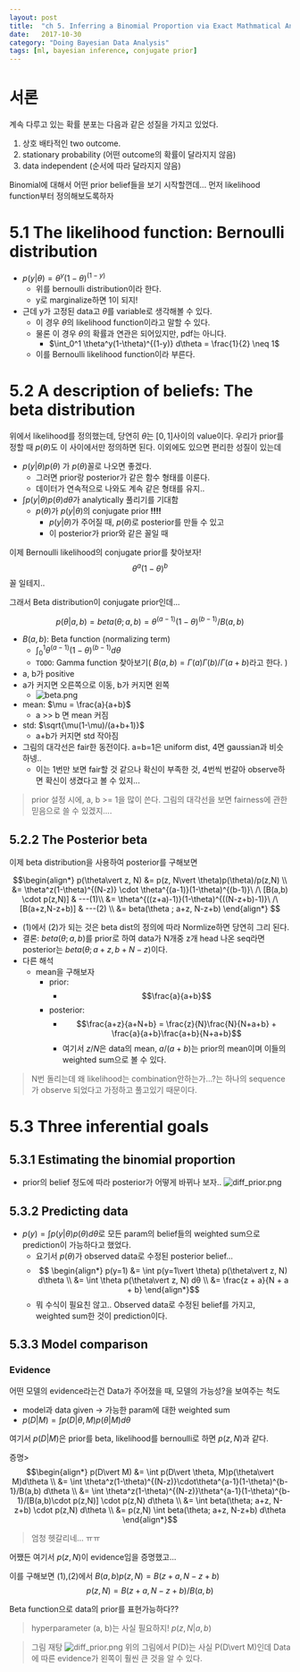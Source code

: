 ```yaml
---
layout: post
title:  "ch 5. Inferring a Binomial Proportion via Exact Mathmatical Analysis"
date:   2017-10-30 
category: "Doing Bayesian Data Analysis"
tags: [ml, bayesian inference, conjugate prior]
---
```


# 서론
계속 다루고 있는 확률 분포는 다음과 같은 성질을 가지고 있었다.

1. 상호 배타적인 two outcome.
2. stationary probability (어떤 outcome의 확률이 달라지지 않음)
3. data independent (순서에 따라 달라지지 않음)

Binomial에 대해서 어떤 prior belief들을 보기 시작할껀데... 먼저 likelihood function부터 정의해보도록하자

# 5.1 The likelihood function: Bernoulli distribution
* $p(y\vert \theta) = \theta^y(1-\theta)^{(1-y)}$
  * 위를 bernoulli distribution이라 한다. 
  * y로 marginalize하면 1이 되지!
* 근데 y가 고정된 data고 $\theta$를 variable로 생각해볼 수 있다.
  * 이 경우 $\theta$의 likelihood function이라고 말할 수 있다.
  * 물론 이 경우 $\theta$의 확률과 연관은 되어있지만, pdf는 아니다.
    * $\int_0^1 \theta^y(1-\theta)^{(1-y)} d\theta = \frac{1}{2} \neq 1$
  * 이를 Bernoulli likelihood function이라 부른다.

# 5.2 A description of beliefs: The beta distribution
위에서 likelihood를 정의했는데, 당연히 $\theta$는 $[0, 1]$사이의 value이다. 우리가 prior를 정할 때 $p(\theta)$도 이 사이에서만 정의하면 된다.
이외에도 있으면 편리한 성질이 있는데

* $p(y\vert \theta)p(\theta)$ 가 $p(\theta)$꼴로 나오면 좋겠다.
  * 그러면 prior랑 posterior가 같은 함수 형태를 이룬다.
  * 데이터가 연속적으로 나와도 계속 같은 형태를 유지..
* $\int p(y\vert \theta)p(\theta)d\theta$가 analytically 풀리기를 기대함
  * $p(\theta)$가 $p(y\vert \theta)$의 conjugate prior **!!!!**
    * $p(y\vert \theta)$가 주어질 때, $p(\theta)$로 posterior를 만들 수 있고
    * 이 posterior가 prior와 같은 꼴일 때


이제 Bernoulli likelihood의 conjugate prior를 찾아보자!
$$\theta^a(1-\theta)^b$$
꼴 일테지..

그래서 Beta distribution이 conjugate prior인데...

$$p(\theta\vert a,b) = beta(\theta;a,b) = \theta^{(a-1)}(1-\theta)^{(b-1)}/B(a, b)$$
* $B(a,b)$: Beta function (normalizing term)
  * $\int_0^1 \theta^{(a-1)}(1-\theta)^{(b-1)} d\theta$
  * `TODO`: Gamma function 찾아보기( $B(a, b) = \Gamma(a)\Gamma(b)/\Gamma(a+b)$라고 한다. )
* a, b가 positive
* a가 커지면 오른쪽으로 이동, b가 커지면 왼쪽
  * ![beta.png](/resources/50A535E2B2C35316BF254B74B7334927.png)
* mean: $\mu = \frac{a}{a+b}$
  * a >> b 면 mean 커짐
* std: $\sqrt{\mu(1-\mu)/(a+b+1)}$
  * a+b가 커지면 std 작아짐
* 그림의 대각선은 fair한 동전이다. a=b=1은 uniform dist, 4면 gaussian과 비슷하넹..
  * 이는 1번만 보면 fair할 것 같으나 확신이 부족한 것, 4번씩 번갈아 observe하면 확신이 생겼다고 볼 수 있지...
> prior 설정 시에, a, b >= 1을 많이 쓴다.  그림의 대각선을 보면 fairness에 관한 믿음으로 쓸 수 있겠지....

## 5.2.2 The Posterior beta

이제 beta distribution을 사용하여 posterior를 구해보면

$$\begin{align*}  p(\theta\vert z, N) &= p(z, N\vert \theta)p(\theta)/p(z,N) \\ &= \theta^z(1-\theta)^{(N-z)} \cdot \theta^{(a-1)}(1-\theta)^{(b-1)}\ /\ [B(a,b) \cdot p(z,N)] & ---(1)\\ &= \theta^{((z+a)-1)}(1-\theta)^{((N-z+b)-1)}\ /\ [B(a+z,N-z+b)] & ---(2) \\ &= beta(\theta ; a+z, N-z+b)
\end{align*} $$

* (1)에서 (2)가 되는 것은 beta dist의 정의에 따라 Normlize하면 당연히 그리 된다.
* 결론: $beta(\theta; a,b)$를 prior로 하여 data가 N개중 z개 head 나온 seq라면 posterior는 $beta(\theta; a+z, b + N - z)$이다.
* 다른 해석
  * mean을 구해보자
    * prior: 
      * $$\frac{a}{a+b}$$
    * posterior: 
      * $$\frac{a+z}{a+N+b} = \frac{z}{N}\frac{N}{N+a+b} + \frac{a}{a+b}\frac{a+b}{N+a+b}$$
      * 여기서 $z/N$은 data의 mean, $a/(a+b)$는 prior의 mean이며 이들의 weighted sum으로 볼 수 있다.

> N번 돌리는데 왜 likelihood는 combination안하는가...?는 하나의 sequence가 observe 되었다고 가정하고 풀고있기 때문이다.

# 5.3 Three inferential goals

## 5.3.1 Estimating the binomial proportion
* prior의 belief 정도에 따라 posterior가 어떻게 바뀌나 보자..
![diff_prior.png](/resources/1BB1333F0C220AAEF3CF49F76C6092E4.png)

## 5.3.2 Predicting data
* $p(y) = \int p(y\vert \theta)p(\theta) d\theta$로 모든 param의 belief들의 weighted sum으로 prediction이 가능하다고 했었다.
  * 요기서 $p(\theta)$가 observed data로 수정된 posterior belief...
  * $$ \begin{align*} p(y=1) &= \int p(y=1\vert \theta) p(\theta\vert z, N) d\theta \\ &= \int \theta p(\theta\vert z, N) dθ \\ &= \frac{z + a}{N + a + b} \end{align*}$$
  * 뭐 수식이 필요친 않고.. Observed data로 수정된 belief를 가지고, weighted sum한 것이 prediction이다.
  

## 5.3.3 Model comparison

### Evidence
어떤 모델의 evidence라는건 Data가 주어졌을 때, 모델의 가능성?을 보여주는 척도
* model과 data given -> 가능한 param에 대한 weighted sum
* $p(D\vert M) = \int p(D\vert \theta, M)p(\theta\vert M)d\theta$

여기서 $p(D\vert M)$은 prior를 beta, likelihood를 bernoulli로 하면 $p(z,N)$과 같다.

증명> $$\begin{align*} p(D\vert M) &= \int p(D\vert \theta, M)p(\theta\vert M)d\theta
                           \\ &= \int \theta^z(1-\theta)^{(N-z)}\cdot\theta^{a-1}(1-\theta)^{b-1}/B(a,b) d\theta 
                           \\ &= \int \theta^z(1-\theta)^{(N-z)}\theta^{a-1}(1-\theta)^{b-1}/[B(a,b)\cdot p(z,N)] \cdot p(z,N) d\theta
                           \\ &= \int beta(\theta; a+z, N-z+b) \cdot p(z,N) d\theta 
                           \\ &= p(z,N) \int beta(\theta; a+z, N-z+b) d\theta \end{align*}$$

> 엄청 헷갈리네... ㅠㅠ

어쨌든 여기서 $p(z,N)$이 evidence임을 증명했고...

이를 구해보면 
(1),(2)에서 $B(a, b)p(z,N) = B(z+a, N-z+b)$ 
$$p(z,N) = B(z+a, N-z+b)/B(a, b)$$

Beta function으로 data의 prior를 표현가능하다?? 
> hyperparameter (a, b)는 사실 필요하지! $p(z,N\vert a,b)$

> 그림 재탕 
![diff_prior.png](/resources/1BB1333F0C220AAEF3CF49F76C6092E4.png)
위의 그림에서 P(D)는 사실 P(D\vert M)인데 Data에 따른 evidence가 왼쪽이 훨씬 큰 것을 알 수 있다.